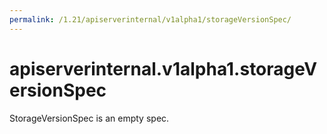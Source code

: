 ```yaml
---
permalink: /1.21/apiserverinternal/v1alpha1/storageVersionSpec/
---
```


# apiserverinternal.v1alpha1.storageVersionSpec

StorageVersionSpec is an empty spec.